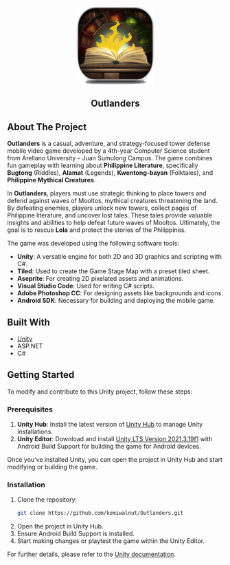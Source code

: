 <!-- PROJECT LOGO -->
<br />
<div align="center">
  <a href="https://github.com/NakNamPotchi/Outlanders">
    <img src="Assets/App_icon/logo.png" alt="Logo" width="180" height="180">
  </a>
  <h2 align="center">Outlanders</h2>
</div>

<!-- ABOUT THE PROJECT -->
## About The Project

**Outlanders** is a casual, adventure, and strategy-focused tower defense mobile video game developed by a 4th-year Computer Science student from Arellano University – Juan Sumulong Campus. The game combines fun gameplay with learning about **Philippine Literature**, specifically **Bugtong** (Riddles), **Alamat** (Legends), **Kwentong-bayan** (Folktales), and **Philippine Mythical Creatures**.

In **Outlanders**, players must use strategic thinking to place towers and defend against waves of Mooltos, mythical creatures threatening the land. By defeating enemies, players unlock new towers, collect pages of Philippine literature, and uncover lost tales. These tales provide valuable insights and abilities to help defeat future waves of Mooltos. Ultimately, the goal is to rescue **Lola** and protect the stories of the Philippines.

The game was developed using the following software tools:
- **Unity**: A versatile engine for both 2D and 3D graphics and scripting with C#.
- **Tiled**: Used to create the Game Stage Map with a preset tiled sheet.
- **Aseprite**: For creating 2D pixelated assets and animations.
- **Visual Studio Code**: Used for writing C# scripts.
- **Adobe Photoshop CC**: For designing assets like backgrounds and icons.
- **Android SDK**: Necessary for building and deploying the mobile game.

<!-- BUILT WITH -->
## Built With

* [Unity](https://unity.com/)
* ASP.NET
* C#

<!-- GETTING STARTED -->
## Getting Started

To modify and contribute to this Unity project, follow these steps:

### Prerequisites

1. **Unity Hub**: Install the latest version of [Unity Hub](https://unity.com/download) to manage Unity installations.
2. **Unity Editor**: Download and install [Unity LTS Version 2021.3.19f1](https://unity.com/releases/editor/qa/lts-releases?version=2021.3) with Android Build Support for building the game for Android devices.

Once you've installed Unity, you can open the project in Unity Hub and start modifying or building the game.

### Installation

1. Clone the repository:
    ```bash
    git clone https://github.com/komiwalnut/Outlanders.git
    ```
2. Open the project in Unity Hub.
3. Ensure Android Build Support is installed.
4. Start making changes or playtest the game within the Unity Editor.

For further details, please refer to the [Unity documentation](https://docs.unity.com/).

